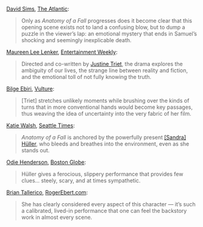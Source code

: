 <!-- Anatomy of a Fall -->

[David Sims](https://twitter.com/davidlsims), [The Atlantic](https://www.theatlantic.com/culture/archive/2023/10/anatomy-of-a-fall-review/675636/):

> Only as _Anatomy of a Fall_ progresses does it become clear that this opening scene exists not to land a confusing blow, but to dump a puzzle in the viewer’s lap: an emotional mystery that ends in Samuel’s shocking and seemingly inexplicable death.

[Maureen Lee Lenker](https://twitter.com/themaureenlee), [Entertainment Weekly](https://ew.com/movies/movie-reviews/anatomy-of-a-fall-review-sandra-huller-justine-triet/):

> Directed and co-written by [Justine Triet](/people/1175620), the drama explores the ambiguity of our lives, the strange line between reality and fiction, and the emotional toll of not fully knowing the truth.

[Bilge Ebiri](https://twitter.com/BilgeEbiri), [Vulture](https://www.vulture.com/article/film-review-justine-triets-cannes-winner-anatomy-of-a-fall.html):

> [Triet] stretches unlikely moments while brushing over the kinds of turns that in more conventional hands would become key passages, thus weaving the idea of uncertainty into the very fabric of her film.

[Katie Walsh](https://twitter.com/katiewalshstx), [Seattle Times](https://www.seattletimes.com/entertainment/movies/review-marriage-on-trial-in-tightly-wound-drama-anatomy-of-a-fall/):

> _Anatomy of a Fall_ is anchored by the powerfully present [[Sandra] Hüller](/people/7152), who bleeds and breathes into the environment, even as she stands out.

[Odie Henderson](https://bsky.app/profile/odienator.bsky.social), [Boston Globe](https://www.bostonglobe.com/2023/10/25/arts/anatomy-of-a-fall-french-murder-mystery-movie/):

> Hüller gives a ferocious, slippery performance that provides few clues... steely, scary, and at times sympathetic.

[Brian Tallerico](https://twitter.com/Brian_Tallerico), [RogerEbert.com](https://www.rogerebert.com/reviews/anatomy-of-a-fall-movie-review-2023):

> She has clearly considered every aspect of this character — it’s such a calibrated, lived-in performance that one can feel the backstory work in almost every scene.